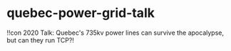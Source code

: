 # quebec-power-grid-talk
!!con 2020 Talk: Quebec's 735kv power lines can survive the apocalypse, but can they run TCP?!
